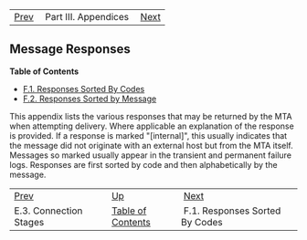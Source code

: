 |     |     |     |
| --- | --- | --- |
| [Prev](log_formats.connection.stages)  | Part III. Appendices |  [Next](responses-by-code) |
## Message Responses
**Table of Contents**

* [F.1\. Responses Sorted By Codes](responses-by-code)
* [F.2\. Responses Sorted by Message](responses-by-message)

This appendix lists the various responses that may be returned by the MTA when attempting delivery. Where applicable an explanation of the response is provided. If a response is marked "[internal]", this usually indicates that the message did not originate with an external host but from the MTA itself. Messages so marked usually appear in the transient and permanent failure logs.
Responses are first sorted by code and then alphabetically by the message.


|     |     |     |
| --- | --- | --- |
| [Prev](log_formats.connection.stages)  | [Up](p.appendices) |  [Next](responses-by-code) |
| E.3. Connection Stages  | [Table of Contents](index) |  F.1. Responses Sorted By Codes |
